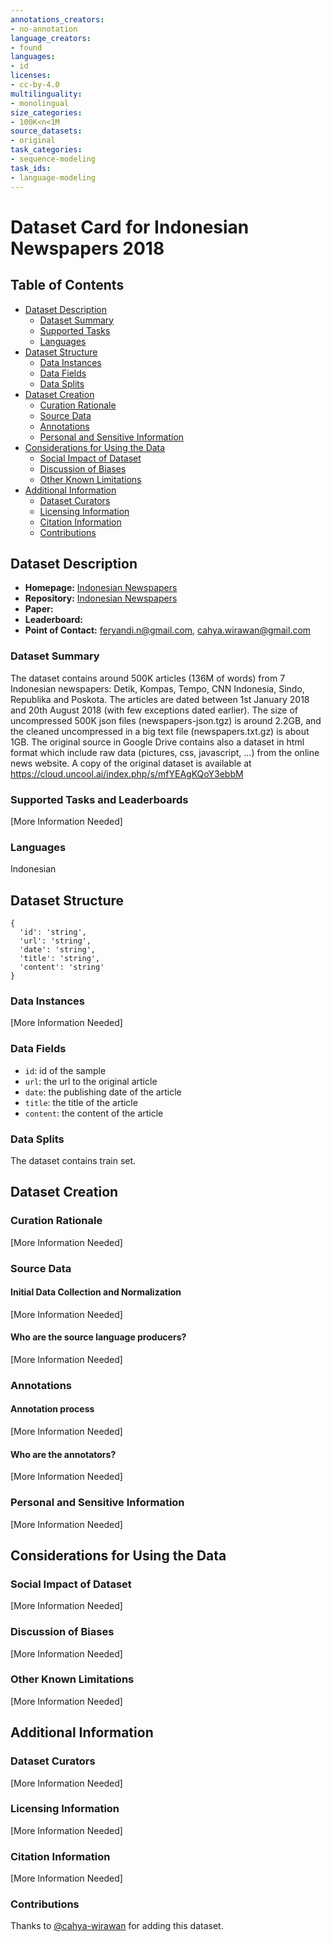 ```yaml
---
annotations_creators:
- no-annotation
language_creators:
- found
languages:
- id
licenses:
- cc-by-4.0
multilinguality:
- monolingual
size_categories:
- 100K<n<1M
source_datasets:
- original
task_categories:
- sequence-modeling
task_ids:
- language-modeling
---
```


# Dataset Card for Indonesian Newspapers 2018

## Table of Contents

- [Dataset Description](#dataset-description)
  - [Dataset Summary](#dataset-summary)
  - [Supported Tasks](#supported-tasks-and-leaderboards)
  - [Languages](#languages)
- [Dataset Structure](#dataset-structure)
  - [Data Instances](#data-instances)
  - [Data Fields](#data-instances)
  - [Data Splits](#data-instances)
- [Dataset Creation](#dataset-creation)
  - [Curation Rationale](#curation-rationale)
  - [Source Data](#source-data)
  - [Annotations](#annotations)
  - [Personal and Sensitive Information](#personal-and-sensitive-information)
- [Considerations for Using the Data](#considerations-for-using-the-data)
  - [Social Impact of Dataset](#social-impact-of-dataset)
  - [Discussion of Biases](#discussion-of-biases)
  - [Other Known Limitations](#other-known-limitations)
- [Additional Information](#additional-information)
  - [Dataset Curators](#dataset-curators)
  - [Licensing Information](#licensing-information)
  - [Citation Information](#citation-information)
  - [Contributions](#contributions)

## Dataset Description

- **Homepage:** [Indonesian Newspapers](https://github.com/feryandi/Dataset-Artikel)
- **Repository:** [Indonesian Newspapers](https://github.com/feryandi/Dataset-Artikel)
- **Paper:**
- **Leaderboard:**
- **Point of Contact:** [feryandi.n@gmail.com](mailto:feryandi.n@gmail.com),
[cahya.wirawan@gmail.com](mailto:cahya.wirawan@gmail.com)

### Dataset Summary

The dataset contains around 500K articles (136M of words) from 7 Indonesian newspapers: Detik, Kompas, Tempo,
CNN Indonesia, Sindo, Republika and Poskota. The articles are dated between 1st January 2018 and 20th August 2018
(with few exceptions dated earlier). The size of uncompressed 500K json files (newspapers-json.tgz) is around 2.2GB,
and the cleaned uncompressed in a big text file (newspapers.txt.gz) is about 1GB. The original source in Google Drive
contains also a dataset in html format which include raw data (pictures, css, javascript, ...)
from the online news website. A copy of the original dataset is available at
https://cloud.uncool.ai/index.php/s/mfYEAgKQoY3ebbM

### Supported Tasks and Leaderboards

[More Information Needed]

### Languages
Indonesian

## Dataset Structure
```
{
  'id': 'string',
  'url': 'string',
  'date': 'string',
  'title': 'string',
  'content': 'string'
}
```
### Data Instances

[More Information Needed]

### Data Fields
- `id`: id of the sample
- `url`: the url to the original article
- `date`: the publishing date of the article
- `title`: the title of the article
- `content`: the content of the article

### Data Splits

The dataset contains train set.

## Dataset Creation

### Curation Rationale

[More Information Needed]

### Source Data

#### Initial Data Collection and Normalization

[More Information Needed]

#### Who are the source language producers?

[More Information Needed]

### Annotations

#### Annotation process

[More Information Needed]

#### Who are the annotators?
[More Information Needed]

### Personal and Sensitive Information

[More Information Needed]

## Considerations for Using the Data

### Social Impact of Dataset

[More Information Needed]

### Discussion of Biases

[More Information Needed]

### Other Known Limitations

[More Information Needed]

## Additional Information

### Dataset Curators

[More Information Needed]

### Licensing Information

[More Information Needed]

### Citation Information

[More Information Needed]

### Contributions

Thanks to [@cahya-wirawan](https://github.com/cahya-wirawan) for adding this dataset.